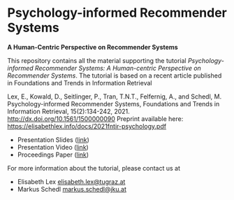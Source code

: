 # Psychology-informed Recommender Systems
__A Human-Centric Perspective on Recommender Systems__

This repository contains all the material supporting the tutorial *Psychology-informed Recommender Systems: A Human-centric Perspective on Recommender Systems*. The tutorial is based on a recent article published in Foundations and Trends in Information Retrieval

Lex, E., Kowald, D., Seitlinger, P., Tran, T.N.T., Felfernig, A., and Schedl, M. Psychology-informed Recommender Systems, 
Foundations and Trends in Information Retrieval, 15(2):134-242, 2021. http://dx.doi.org/10.1561/1500000090
Preprint available here: https://elisabethlex.info/docs/2021fntir-psychology.pdf

* Presentation Slides ([link]())
* Presentation Video ([link]())
* Proceedings Paper ([link]())


For more information about the tutorial, please contact us at

* Elisabeth Lex <elisabeth.lex@tugraz.at>
* Markus Schedl <markus.schedl@jku.at>
